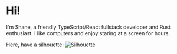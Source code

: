 # Hi!

I'm Shane, a friendly TypeScript/React fullstack developer and Rust enthusiast. I like computers and enjoy staring at a screen for hours.

Here, have a silhouette:
![Silhouette](https://user-images.githubusercontent.com/23623276/210936378-44a11fba-b6c1-4722-9713-94cddbc3effd.png)
